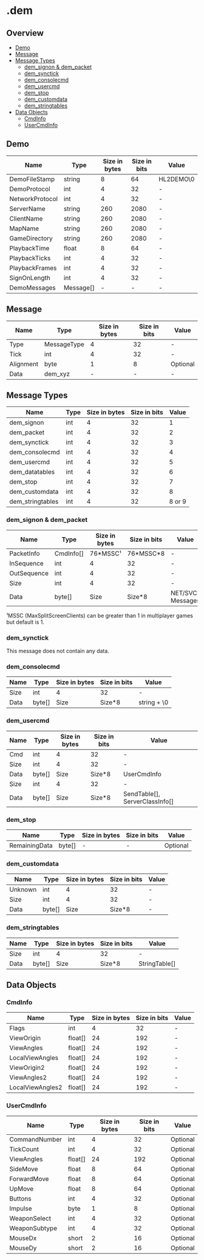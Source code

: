 # .dem

## Overview
- [Demo](#demo-header)
- [Message](#message)
- [Message Types](#message-types)
  - [dem_signon & dem_packet](#dem-signon-dem-packet)
  - [dem_synctick](#dem-signon)
  - [dem_consolecmd](#dem-consolecmd)
  - [dem_usercmd](#dem-usercmd)
  - [dem_stop](#dem-stop)
  - [dem_customdata](#dem-customdata)
  - [dem_stringtables](#dem-stringtables)
- [Data Objects](#data-objects)
  - [CmdInfo](#cmdinfo)
  - [UserCmdInfo](#usercmdinfo)

## Demo

| Name | Type | Size in bytes | Size in bits | Value |
| --- | --- | --- | --- | --- |
| DemoFileStamp | string | 8 | 64 | HL2DEMO\0 |
| DemoProtocol | int | 4 | 32 | - |
| NetworkProtocol | int | 4 | 32 | - |
| ServerName | string | 260 | 2080 | - |
| ClientName | string | 260 | 2080 | - |
| MapName | string | 260 | 2080 | - |
| GameDirectory | string | 260 | 2080 | - |
| PlaybackTime | float | 8 | 64 | - |
| PlaybackTicks | int | 4 | 32 | - |
| PlaybackFrames | int | 4 | 32 | - |
| SignOnLength | int | 4 | 32 | - |
| DemoMessages | Message[] | - | - | - |

## Message

| Name | Type | Size in bytes | Size in bits | Value |
| --- | --- | --- | --- | --- |
| Type | MessageType | 4 | 32 | - |
| Tick | int | 4 | 32 | - |
| Alignment | byte | 1 | 8 | Optional |
| Data | dem_xyz | - | - | - |

## Message Types

| Name | Type | Size in bytes | Size in bits | Value |
| --- | --- | --- | --- | --- |
| dem_signon | int | 4 | 32 | 1 |
| dem_packet | int | 4 | 32 | 2 |
| dem_synctick | int | 4 | 32 | 3 |
| dem_consolecmd | int | 4 | 32 | 4 |
| dem_usercmd | int | 4 | 32 | 5 |
| dem_datatables | int | 4 | 32 | 6 |
| dem_stop | int | 4 | 32 | 7 |
| dem_customdata | int | 4 | 32 | 8 |
| dem_stringtables | int | 4 | 32 | 8 or 9 |

### dem_signon & dem_packet

| Name | Type | Size in bytes | Size in bits | Value |
| --- | --- | --- | --- | --- |
| PacketInfo | CmdInfo[] | 76\*MSSC¹ | 76\*MSSC\*8 | - |
| InSequence | int | 4 | 32 | - |
| OutSequence | int | 4 | 32 | - |
| Size | int | 4 | 32 | - |
| Data | byte[] | Size | Size*8 | NET/SVC Messages |

¹MSSC (MaxSplitScreenClients) can be greater than 1 in multiplayer games but default is 1.

### dem_synctick
This message does not contain any data.

### dem_consolecmd

| Name | Type | Size in bytes | Size in bits | Value |
| --- | --- | --- | --- | --- |
| Size | int | 4 | 32 | - |
| Data | byte[] | Size | Size*8 | string + \0 |

### dem_usercmd

| Name | Type | Size in bytes | Size in bits | Value |
| --- | --- | --- | --- | --- |
| Cmd | int | 4 | 32 | - |
| Size | int | 4 | 32 | - |
| Data | byte[] | Size | Size*8 | UserCmdInfo |
| Size | int | 4 | 32 | - |
| Data | byte[] | Size | Size*8 | SendTable[], ServerClassInfo[] |

### dem_stop

| Name | Type | Size in bytes | Size in bits | Value |
| --- | --- | --- | --- | --- |
| RemainingData | byte[] | - | - | Optional |

### dem_customdata

| Name | Type | Size in bytes | Size in bits | Value |
| --- | --- | --- | --- | --- |
| Unknown | int | 4 | 32 | - |
| Size | int | 4 | 32 | - |
| Data | byte[] | Size | Size*8 | - |

### dem_stringtables

| Name | Type | Size in bytes | Size in bits | Value |
| --- | --- | --- | --- | --- |
| Size | int | 4 | 32 | - |
| Data | byte[] | Size | Size*8 | StringTable[] |

## Data Objects

### CmdInfo

| Name | Type | Size in bytes | Size in bits | Value |
| --- | --- | --- | --- | --- |
| Flags | int | 4 | 32 | - |
| ViewOrigin | float[] | 24 | 192 | - |
| ViewAngles | float[] | 24 | 192 | - |
| LocalViewAngles | float[] | 24 | 192 | - |
| ViewOrigin2 | float[] | 24 | 192 | - |
| ViewAngles2 | float[] | 24 | 192 | - |
| LocalViewAngles2 | float[] | 24 | 192 | - |

### UserCmdInfo

| Name | Type | Size in bytes | Size in bits | Value |
| --- | --- | --- | --- | --- |
| CommandNumber | int | 4 | 32 | Optional |
| TickCount | int | 4 | 32 | Optional |
| ViewAngles | float[] | 24 | 192 | Optional |
| SideMove | float | 8 | 64 | Optional |
| ForwardMove | float | 8 | 64 | Optional |
| UpMove | float | 8 | 64 | Optional |
| Buttons | int | 4 | 32 | Optional |
| Impulse | byte | 1 | 8 | Optional |
| WeaponSelect | int | 4 | 32 | Optional |
| WeaponSubtype | int | 4 | 32 | Optional |
| MouseDx | short | 2 | 16 | Optional |
| MouseDy | short | 2 | 16 | Optional |